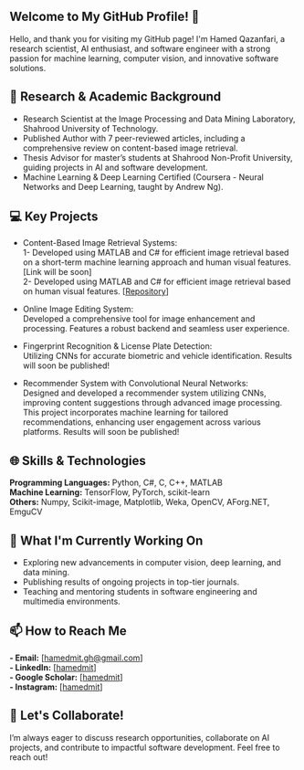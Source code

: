 ## Welcome to My GitHub Profile! 👋

Hello, and thank you for visiting my GitHub page! I'm Hamed Qazanfari, a research scientist, AI enthusiast, and software engineer with a strong passion for machine learning, computer vision, and innovative software solutions.

## 🔬 Research & Academic Background
- Research Scientist at the Image Processing and Data Mining Laboratory, Shahrood University of Technology.
- Published Author with 7 peer-reviewed articles, including a comprehensive review on content-based image retrieval.
- Thesis Advisor for master’s students at Shahrood Non-Profit University, guiding projects in AI and software development.
- Machine Learning & Deep Learning Certified (Coursera - Neural Networks and Deep Learning, taught by Andrew Ng).

## 💻 Key Projects
- Content-Based Image Retrieval Systems:  
1- Developed using MATLAB and C# for efficient image retrieval based on a short-term machine learning approach and human visual features. [Link will be soon]  
2- Developed using MATLAB and C# for efficient image retrieval based on human visual features.
[[Repository](https://github.com/hamedmit/Content-based-Image-Retrieval-Considering-Colour-Difference-Histogram-of-Image-Texture-and-Edge-Orie)]

- Online Image Editing System:  
Developed a comprehensive tool for image enhancement and processing.
Features a robust backend and seamless user experience.

- Fingerprint Recognition & License Plate Detection:  
Utilizing CNNs for accurate biometric and vehicle identification.
Results will soon be published!

- Recommender System with Convolutional Neural Networks:  
Designed and developed a recommender system utilizing CNNs, improving content suggestions through advanced image processing. This project incorporates machine learning for tailored recommendations, enhancing user engagement across various platforms. Results will soon be published!
## 🌐 Skills & Technologies
**Programming Languages:** Python, C#, C, C++, MATLAB  
**Machine Learning:** TensorFlow, PyTorch, scikit-learn  
**Others:** Numpy, Scikit-image, Matplotlib, Weka, OpenCV, AForg.NET, EmguCV  

## 🌱 What I'm Currently Working On
- Exploring new advancements in computer vision, deep learning, and data mining.  
- Publishing results of ongoing projects in top-tier journals.  
- Teaching and mentoring students in software engineering and multimedia environments.
## 📫 How to Reach Me
**- Email:** [hamedmit.gh@gmail.com]  
**- LinkedIn:** [[hamedmit](https://www.linkedin.com/in/hamedqazanfari/)]  
**- Google Scholar:** [[hamedmit](https://scholar.google.com/citations?user=30EaQ0wAAAAJ&hl=en)]  
**- Instagram:** [[hamedmit](https://www.instagram.com/hamedmit/)] 

## 🤝 Let's Collaborate!
I’m always eager to discuss research opportunities, collaborate on AI projects, and contribute to impactful software development. Feel free to reach out!

<!--

d

- 🌱 I’m currently learning ...
- 👯 I’m looking to collaborate on ...
- 🤔 I’m looking for help with ...
- 💬 Ask me about ...
- 📫 How to reach me: ...
- 😄 Pronouns: ...
- ⚡ Fun fact: ...
-->
